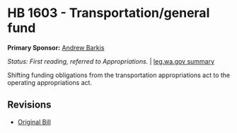 # HB 1603 - Transportation/general fund
**Primary Sponsor:** [Andrew Barkis](/person/leg/andrew.barkis.md)

*Status: First reading, referred to Appropriations.* | [leg.wa.gov summary](https://app.leg.wa.gov/billsummary?BillNumber=1603&Year=2021)

Shifting funding obligations from the transportation appropriations act to the operating appropriations act.

## Revisions
* [Original Bill](1/)